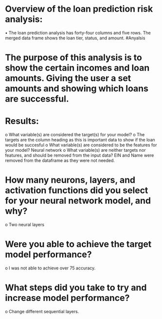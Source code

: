 
# Overview of the loan prediction risk analysis:

•	The loan prediction analysis has forty-four columns and five rows. The merged data frame shows the loan tier, status, and amount.
#Anyalsis
# The purpose of this analysis is to show the certain incomes and loan amounts. Giving the user a set amounts and showing which loans are successful.
# Results:

o	What variable(s) are considered the target(s) for your model?
o	The targets are the column heading as this is important data to show if the loan would be succesful
o	What variable(s) are considered to be the features for your model? Neural network
o	What variable(s) are neither targets nor features, and should be removed from the input data? EIN and Name were removed from the dataframe as they were not needed.

# 	How many neurons, layers, and activation functions did you select for your neural network model, and why?
o	Two neural layers
# Were you able to achieve the target model performance?
o	I was not able to achieve over 75 accuracy.
# What steps did you take to try and increase model performance?
o	Change different sequential layers.
